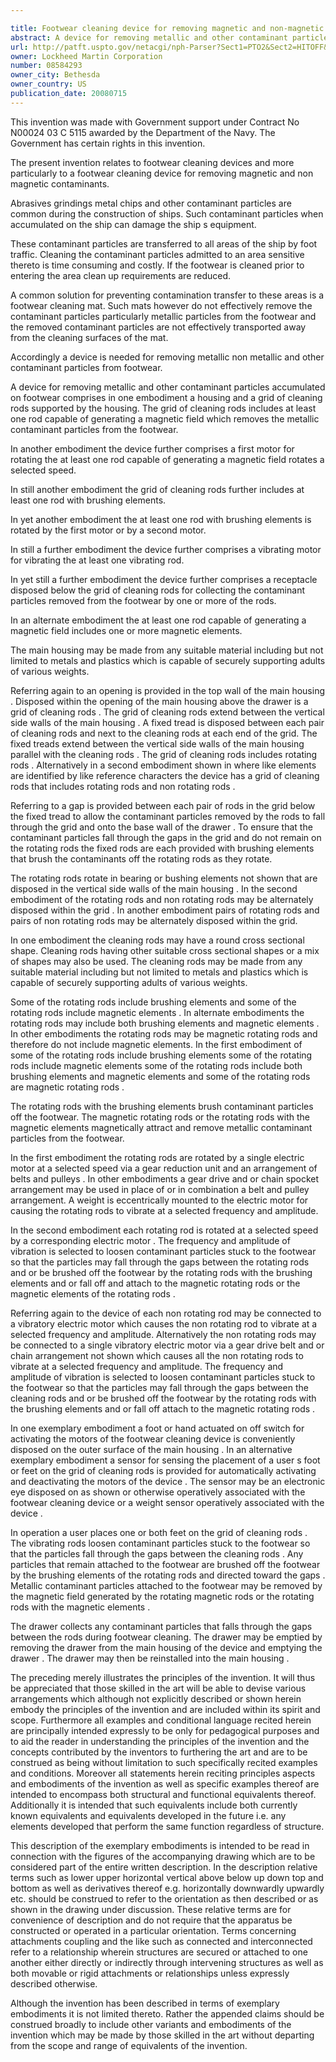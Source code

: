 ```yaml
---

title: Footwear cleaning device for removing magnetic and non-magnetic contaminants
abstract: A device for removing metallic and other contaminant particles accumulated on footwear, comprises in one embodiment, a housing and a grid of cleaning rods supported by the housing. The grid of cleaning rods typically includes rotating rods and non-rotating rods which vibrate. Some of the rotating rods are provided with brushing elements and some of the rotating rods are provided with magnetic elements or are magnetic. The rotating rods with the magnetic elements or which are magnetic, remove the metallic contaminant particles from the footwear.
url: http://patft.uspto.gov/netacgi/nph-Parser?Sect1=PTO2&Sect2=HITOFF&p=1&u=%2Fnetahtml%2FPTO%2Fsearch-adv.htm&r=1&f=G&l=50&d=PALL&S1=08584293&OS=08584293&RS=08584293
owner: Lockheed Martin Corporation
number: 08584293
owner_city: Bethesda
owner_country: US
publication_date: 20080715
---
```

This invention was made with Government support under Contract No N00024 03 C 5115 awarded by the Department of the Navy. The Government has certain rights in this invention.

The present invention relates to footwear cleaning devices and more particularly to a footwear cleaning device for removing magnetic and non magnetic contaminants.

Abrasives grindings metal chips and other contaminant particles are common during the construction of ships. Such contaminant particles when accumulated on the ship can damage the ship s equipment.

These contaminant particles are transferred to all areas of the ship by foot traffic. Cleaning the contaminant particles admitted to an area sensitive thereto is time consuming and costly. If the footwear is cleaned prior to entering the area clean up requirements are reduced.

A common solution for preventing contamination transfer to these areas is a footwear cleaning mat. Such mats however do not effectively remove the contaminant particles particularly metallic particles from the footwear and the removed contaminant particles are not effectively transported away from the cleaning surfaces of the mat.

Accordingly a device is needed for removing metallic non metallic and other contaminant particles from footwear.

A device for removing metallic and other contaminant particles accumulated on footwear comprises in one embodiment a housing and a grid of cleaning rods supported by the housing. The grid of cleaning rods includes at least one rod capable of generating a magnetic field which removes the metallic contaminant particles from the footwear.

In another embodiment the device further comprises a first motor for rotating the at least one rod capable of generating a magnetic field rotates a selected speed.

In still another embodiment the grid of cleaning rods further includes at least one rod with brushing elements.

In yet another embodiment the at least one rod with brushing elements is rotated by the first motor or by a second motor.

In still a further embodiment the device further comprises a vibrating motor for vibrating the at least one vibrating rod.

In yet still a further embodiment the device further comprises a receptacle disposed below the grid of cleaning rods for collecting the contaminant particles removed from the footwear by one or more of the rods.

In an alternate embodiment the at least one rod capable of generating a magnetic field includes one or more magnetic elements.

The main housing may be made from any suitable material including but not limited to metals and plastics which is capable of securely supporting adults of various weights.

Referring again to an opening is provided in the top wall of the main housing . Disposed within the opening of the main housing above the drawer is a grid of cleaning rods . The grid of cleaning rods extend between the vertical side walls of the main housing . A fixed tread is disposed between each pair of cleaning rods and next to the cleaning rods at each end of the grid. The fixed treads extend between the vertical side walls of the main housing parallel with the cleaning rods . The grid of cleaning rods includes rotating rods . Alternatively in a second embodiment shown in where like elements are identified by like reference characters the device has a grid of cleaning rods that includes rotating rods and non rotating rods .

Referring to a gap is provided between each pair of rods in the grid below the fixed tread to allow the contaminant particles removed by the rods to fall through the grid and onto the base wall of the drawer . To ensure that the contaminant particles fall through the gaps in the grid and do not remain on the rotating rods the fixed rods are each provided with brushing elements that brush the contaminants off the rotating rods as they rotate.

The rotating rods rotate in bearing or bushing elements not shown that are disposed in the vertical side walls of the main housing . In the second embodiment of the rotating rods and non rotating rods may be alternately disposed within the grid . In another embodiment pairs of rotating rods and pairs of non rotating rods may be alternately disposed within the grid.

In one embodiment the cleaning rods may have a round cross sectional shape. Cleaning rods having other suitable cross sectional shapes or a mix of shapes may also be used. The cleaning rods may be made from any suitable material including but not limited to metals and plastics which is capable of securely supporting adults of various weights.

Some of the rotating rods include brushing elements and some of the rotating rods include magnetic elements . In alternate embodiments the rotating rods may include both brushing elements and magnetic elements . In other embodiments the rotating rods may be magnetic rotating rods and therefore do not include magnetic elements. In the first embodiment of some of the rotating rods include brushing elements some of the rotating rods include magnetic elements some of the rotating rods include both brushing elements and magnetic elements and some of the rotating rods are magnetic rotating rods .

The rotating rods with the brushing elements brush contaminant particles off the footwear. The magnetic rotating rods or the rotating rods with the magnetic elements magnetically attract and remove metallic contaminant particles from the footwear.

In the first embodiment the rotating rods are rotated by a single electric motor at a selected speed via a gear reduction unit and an arrangement of belts and pulleys . In other embodiments a gear drive and or chain spocket arrangement may be used in place of or in combination a belt and pulley arrangement. A weight is eccentrically mounted to the electric motor for causing the rotating rods to vibrate at a selected frequency and amplitude.

In the second embodiment each rotating rod is rotated at a selected speed by a corresponding electric motor . The frequency and amplitude of vibration is selected to loosen contaminant particles stuck to the footwear so that the particles may fall through the gaps between the rotating rods and or be brushed off the footwear by the rotating rods with the brushing elements and or fall off and attach to the magnetic rotating rods or the magnetic elements of the rotating rods .

Referring again to the device of each non rotating rod may be connected to a vibratory electric motor which causes the non rotating rod to vibrate at a selected frequency and amplitude. Alternatively the non rotating rods may be connected to a single vibratory electric motor via a gear drive belt and or chain arrangement not shown which causes all the non rotating rods to vibrate at a selected frequency and amplitude. The frequency and amplitude of vibration is selected to loosen contaminant particles stuck to the footwear so that the particles may fall through the gaps between the cleaning rods and or be brushed off the footwear by the rotating rods with the brushing elements and or fall off attach to the magnetic rotating rods .

In one exemplary embodiment a foot or hand actuated on off switch for activating the motors of the footwear cleaning device is conveniently disposed on the outer surface of the main housing . In an alternative exemplary embodiment a sensor for sensing the placement of a user s foot or feet on the grid of cleaning rods is provided for automatically activating and deactivating the motors of the device . The sensor may be an electronic eye disposed on as shown or otherwise operatively associated with the footwear cleaning device or a weight sensor operatively associated with the device .

In operation a user places one or both feet on the grid of cleaning rods . The vibrating rods loosen contaminant particles stuck to the footwear so that the particles fall through the gaps between the cleaning rods . Any particles that remain attached to the footwear are brushed off the footwear by the brushing elements of the rotating rods and directed toward the gaps . Metallic contaminant particles attached to the footwear may be removed by the magnetic field generated by the rotating magnetic rods or the rotating rods with the magnetic elements .

The drawer collects any contaminant particles that falls through the gaps between the rods during footwear cleaning. The drawer may be emptied by removing the drawer from the main housing of the device and emptying the drawer . The drawer may then be reinstalled into the main housing .

The preceding merely illustrates the principles of the invention. It will thus be appreciated that those skilled in the art will be able to devise various arrangements which although not explicitly described or shown herein embody the principles of the invention and are included within its spirit and scope. Furthermore all examples and conditional language recited herein are principally intended expressly to be only for pedagogical purposes and to aid the reader in understanding the principles of the invention and the concepts contributed by the inventors to furthering the art and are to be construed as being without limitation to such specifically recited examples and conditions. Moreover all statements herein reciting principles aspects and embodiments of the invention as well as specific examples thereof are intended to encompass both structural and functional equivalents thereof. Additionally it is intended that such equivalents include both currently known equivalents and equivalents developed in the future i.e. any elements developed that perform the same function regardless of structure.

This description of the exemplary embodiments is intended to be read in connection with the figures of the accompanying drawing which are to be considered part of the entire written description. In the description relative terms such as lower upper horizontal vertical above below up down top and bottom as well as derivatives thereof e.g. horizontally downwardly upwardly etc. should be construed to refer to the orientation as then described or as shown in the drawing under discussion. These relative terms are for convenience of description and do not require that the apparatus be constructed or operated in a particular orientation. Terms concerning attachments coupling and the like such as connected and interconnected refer to a relationship wherein structures are secured or attached to one another either directly or indirectly through intervening structures as well as both movable or rigid attachments or relationships unless expressly described otherwise.

Although the invention has been described in terms of exemplary embodiments it is not limited thereto. Rather the appended claims should be construed broadly to include other variants and embodiments of the invention which may be made by those skilled in the art without departing from the scope and range of equivalents of the invention.

